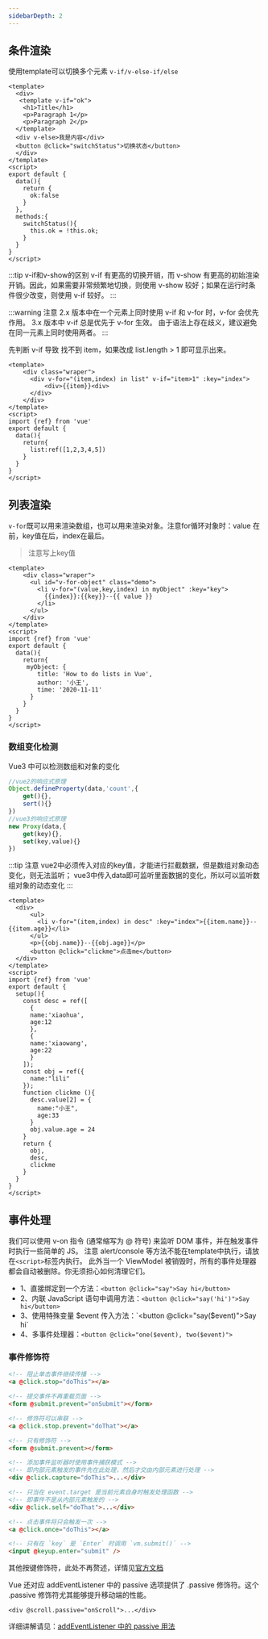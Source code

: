 ```yaml
---
sidebarDepth: 2
---
```


## 条件渲染

使用template可以切换多个元素 `v-if/v-else-if/else`

```vue
<template>
  <div>
   <template v-if="ok">
    <h1>Title</h1>
    <p>Paragraph 1</p>
    <p>Paragraph 2</p>
  </template>
  <div v-else>我是内容</div>
  <button @click="switchStatus">切换状态</button>
  </div>
</template>
<script>
export default {
  data(){
    return {
      ok:false
    }
  },
  methods:{
    switchStatus(){
      this.ok = !this.ok;
    }
  }
}
</script>
```
:::tip  v-if和v-show的区别
v-if 有更高的切换开销，而 v-show 有更高的初始渲染开销。因此，如果需要非常频繁地切换，则使用 v-show 较好；如果在运行时条件很少改变，则使用 v-if 较好。
:::

:::warning 注意
2.x 版本中在一个元素上同时使用 v-if 和 v-for 时，v-for 会优先作用。
3.x 版本中 v-if 总是优先于 v-for 生效。
由于语法上存在歧义，建议避免在同一元素上同时使用两者。
:::

先判断 v-if 导致 找不到 item，如果改成 list.length > 1 即可显示出来。

```vue
<template>
    <div class="wraper">
      <div v-for="(item,index) in list" v-if="item>1" :key="index">
          <div>{{item}}<div>
      </div>
    </div>
</template>
<script>
import {ref} from 'vue'
export default {
  data(){
    return{
      list:ref([1,2,3,4,5])
    }
  }
}
</script>
```

## 列表渲染

`v-for`既可以用来渲染数组，也可以用来渲染对象。注意for循环对象时：value 在前，key值在后，index在最后。

>注意写上key值

```vue
<template>
    <div class="wraper">
      <ul id="v-for-object" class="demo">
        <li v-for="(value,key,index) in myObject" :key="key">
          {{index}}:{{key}}--{{ value }}
        </li>
      </ul>
    </div>
</template>
<script>
import {ref} from 'vue'
export default {
  data(){
    return{
     myObject: {
        title: 'How to do lists in Vue',
        author: '小王',
        time: '2020-11-11'
      }
    }
  }
}
</script>
```

### 数组变化检测

Vue3 中可以检测数组和对象的变化

```js
//vue2的响应式原理
Object.defineProperty(data,'count',{
    get(){},
    sert(){}
})
//vue3的响应式原理
new Proxy(data,{
    get(key){},
    set(key,value){}
})
```

:::tip 注意
vue2中必须传入对应的key值，才能进行拦截数据，但是数组对象动态变化，则无法监听；
vue3中传入data即可监听里面数据的变化，所以可以监听数组对象的动态变化
:::

```vue
<template>
  <div>
      <ul>
        <li v-for="(item,index) in desc" :key="index">{{item.name}}--{{item.age}}</li>
      </ul>
      <p>{{obj.name}}--{{obj.age}}</p>
      <button @click="clickme">点击me</button>
  </div>
</template>
<script>
import {ref} from 'vue' 
export default {
  setup(){
    const desc = ref([
      {
      name:'xiaohua',
      age:12
      },
      {
      name:'xiaowang',
      age:22
      }
    ]);
    const obj = ref({
      name:"lili"
    });
    function clickme (){
      desc.value[2] = {
        name:"小王",
        age:33
      }
      obj.value.age = 24
    }
    return {
      obj,
      desc,
      clickme
    }
  }
}
</script>
```
## 事件处理

我们可以使用 v-on 指令 (通常缩写为 @ 符号) 来监听 DOM 事件，并在触发事件时执行一些简单的 JS。
注意 alert/console 等方法不能在template中执行，请放在`<script>`标签内执行。
此外当一个 ViewModel 被销毁时，所有的事件处理器都会自动被删除。你无须担心如何清理它们。

- 1、直接绑定到一个方法：`<button @click="say">Say hi</button>`
- 2、内联 JavaScript 语句中调用方法：`<button @click="say('hi')">Say hi</button>`
- 3、使用特殊变量 $event 传入方法：`<button @click="say($event)">Say hi</button>`
- 4、多事件处理器：`<button @click="one($event), two($event)">`

### 事件修饰符

```html
<!-- 阻止单击事件继续传播 -->
<a @click.stop="doThis"></a>

<!-- 提交事件不再重载页面 -->
<form @submit.prevent="onSubmit"></form>

<!-- 修饰符可以串联 -->
<a @click.stop.prevent="doThat"></a>

<!-- 只有修饰符 -->
<form @submit.prevent></form>

<!-- 添加事件监听器时使用事件捕获模式 -->
<!-- 即内部元素触发的事件先在此处理，然后才交由内部元素进行处理 -->
<div @click.capture="doThis">...</div>

<!-- 只当在 event.target 是当前元素自身时触发处理函数 -->
<!-- 即事件不是从内部元素触发的 -->
<div @click.self="doThat">...</div>

<!-- 点击事件将只会触发一次 -->
<a @click.once="doThis"></a>

<!-- 只有在 `key` 是 `Enter` 时调用 `vm.submit()` -->
<input @keyup.enter="submit" />
```
其他按键修饰符，此处不再赘述，详情见[官方文档](https://v3.cn.vuejs.org/guide/events.html#%E6%8C%89%E9%94%AE%E4%BF%AE%E9%A5%B0%E7%AC%A6)

Vue 还对应 addEventListener 中的 passive 选项提供了 .passive 修饰符。这个 .passive 修饰符尤其能够提升移动端的性能。

`<div @scroll.passive="onScroll">...</div>`

详细讲解请见：[addEventListener 中的 passive 用法](http://maying.ink/2018/12/21/passive/)

